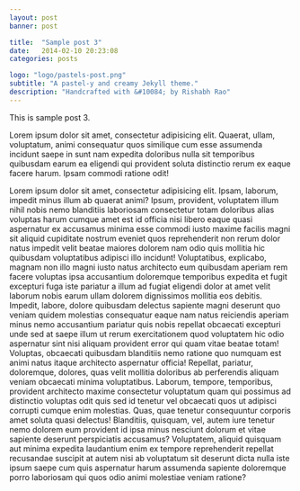 ```yaml
---
layout: post
banner: post

title:  "Sample post 3"
date:   2014-02-10 20:23:08
categories: posts

logo: "logo/pastels-post.png"
subtitle: "A pastel-y and creamy Jekyll theme."
description: "Handcrafted with &#10084; by Rishabh Rao"
---
```


This is sample post 3.

Lorem ipsum dolor sit amet, consectetur adipisicing elit. Quaerat, ullam, voluptatum, animi consequatur quos similique cum esse assumenda incidunt saepe in sunt nam expedita doloribus nulla sit temporibus quibusdam earum ea eligendi qui provident soluta distinctio rerum ex eaque facere harum. Ipsam commodi ratione odit!

Lorem ipsum dolor sit amet, consectetur adipisicing elit. Ipsam, laborum, impedit minus illum ab quaerat animi? Ipsum, provident, voluptatem illum nihil nobis nemo blanditiis laboriosam consectetur totam doloribus alias voluptas harum cumque amet est id officia nisi libero eaque quasi aspernatur ex accusamus minima esse commodi iusto maxime facilis magni sit aliquid cupiditate nostrum eveniet quos reprehenderit non rerum dolor natus impedit velit beatae maiores dolorem nam odio quis mollitia hic quibusdam voluptatibus adipisci illo incidunt! Voluptatibus, explicabo, magnam non illo magni iusto natus architecto eum quibusdam aperiam rem facere voluptas ipsa accusantium doloremque temporibus expedita et fugit excepturi fuga iste pariatur a illum ad fugiat eligendi dolor at amet velit laborum nobis earum ullam dolorem dignissimos mollitia eos debitis. Impedit, labore, dolore quibusdam delectus sapiente magni deserunt quo veniam quidem molestias consequatur eaque nam natus reiciendis aperiam minus nemo accusantium pariatur quis nobis repellat obcaecati excepturi unde sed at saepe illum ut rerum exercitationem quod voluptatem hic odio aspernatur sint nisi aliquam provident error qui quam vitae beatae totam! Voluptas, obcaecati quibusdam blanditiis nemo ratione quo numquam est animi natus itaque architecto aspernatur officia! Repellat, pariatur, doloremque, dolores, quas velit mollitia doloribus ab perferendis aliquam veniam obcaecati minima voluptatibus. Laborum, tempore, temporibus, provident architecto maxime consectetur voluptatum quam qui possimus ad distinctio voluptas odit quis sed id tenetur vel obcaecati quos ut adipisci corrupti cumque enim molestias. Quas, quae tenetur consequuntur corporis amet soluta quasi delectus! Blanditiis, quisquam, vel, autem iure tenetur nemo dolorem eum provident id ipsa minus nesciunt dolorum et vitae sapiente deserunt perspiciatis accusamus? Voluptatem, aliquid quisquam aut minima expedita laudantium enim ex tempore reprehenderit repellat recusandae suscipit at autem nisi ab voluptatum sit deserunt dicta nulla iste ipsum saepe cum quis aspernatur harum assumenda sapiente doloremque porro laboriosam qui quos odio animi molestiae veniam ratione?
